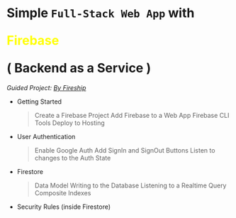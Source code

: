 # Simple `Full-Stack Web App` with <p style="color:yellow">Firebase</p> ( Backend as a Service )

_Guided Project: [By Fireship](https://www.youtube.com/watch?v=q5J5ho7YUhA)_

* Getting Started
    >Create a Firebase Project
    >Add Firebase to a Web App
    >Firebase CLI Tools
    >Deploy to Hosting
* User Authentication
    >Enable Google Auth
    >Add SignIn and SignOut Buttons
    >Listen to changes to the Auth State
* Firestore
    >Data Model
    >Writing to the Database
    >Listening to a Realtime Query
    >Composite Indexes
* Security Rules (inside Firestore)

